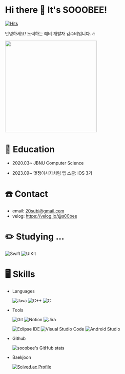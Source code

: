 # Hi there 👋 It's SOOOBEE!

[![Hits](https://hits.seeyoufarm.com/api/count/incr/badge.svg?url=https%3A%2F%2Fgithub.com%2Fsooobee&count_bg=%23000000&title_bg=%230054FF&icon=&icon_color=%23FF0E8C&title=hits&edge_flat=false)](https://hits.seeyoufarm.com)

안녕하세요! 노력하는 예비 개발자 김수비입니다. 🔥

<img width="{70%}" src="https://github.com/sooobee/sooobee/assets/126560615/a08c4d3f-e777-4440-b3e3-0d6896be248d" width="300" height="300"/>





# 🏫 Education

- 2020.03~ JBNU Computer Science

- 2023.09~ 멋쟁이사자처럼 앱 스쿨: iOS 3기



# ☎️ Contact

- email: 20subi@gmail.com
- velog: https://velog.io/@s00bee

<!--
# 📑 license

- 운전면허증 2종 보통
- 정보처리기사 필기(2023)

# 📚 Project
- bookdae map: 자대 자취생을 위한 지도 
- jackGame: 자바 platformer game (java)
- lunchRabbit: 자대 학생들의 빠른 식당 매칭 앱 (dart)
- -->


# ✏️ Studying ...

   ![Swift](https://img.shields.io/badge/Swift-F05138.svg?&style=for-the-badge&logo=Swift&logoColor=white)
   ![UIKit](https://img.shields.io/badge/UiKit-2396F3.svg?&style=for-the-badge&logo=UIKit&logoColor=white)



# 🖥️ Skills

- Languages

  ![Java](https://img.shields.io/badge/Java-007396.svg?&style=for-the-badge&logo=Java&logoColor=white)
  ![C++](https://img.shields.io/badge/C++-00599C.svg?&style=for-the-badge&logo=C++&logoColor=white)
  ![C](https://img.shields.io/badge/C++-A8B9CC.svg?&style=for-the-badge&logo=C&logoColor=white)

- Tools
  
  ![Git](https://img.shields.io/badge/Git-F05032.svg?&style=for-the-badge&logo=Git&logoColor=white)
  ![Notion](https://img.shields.io/badge/Notion-000000.svg?&style=for-the-badge&logo=Notion&logoColor=white)
  ![Jira](https://img.shields.io/badge/Jira-0052CC.svg?&style=for-the-badge&logo=Jira&logoColor=white)

  ![Eclipse IDE](https://img.shields.io/badge/Eclipse%20IDE-2C2255.svg?&style=for-the-badge&logo=Eclipse%20IDE&logoColor=white)
  ![Visual Studio Code](https://img.shields.io/badge/Visual%20Studio%20Code-007ACC.svg?&style=for-the-badge&logo=Visual%20Studio%20Code&logoColor=white)
  ![Android Studio](https://img.shields.io/badge/Android%20Studio-3DDC84.svg?&style=for-the-badge&logo=Android%20Studio&logoColor=white)


- Github
  
  ![sooobee's GitHub stats](https://github-readme-stats.vercel.app/api?username=sooobee&show_icons=true&theme=transparent)


- Baekjoon
  
  [![Solved.ac Profile](http://mazassumnida.wtf/api/v2/generate_badge?boj=s00bee)](https://solved.ac/s00bee/)


  

  

  


